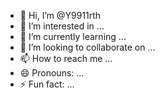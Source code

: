 - 👋 Hi, I’m @Y9911rth
- 👀 I’m interested in ...
- 🌱 I’m currently learning ...
- 💞️ I’m looking to collaborate on ...
- 📫 How to reach me ...
- 😄 Pronouns: ...
- ⚡ Fun fact: ...

<!---
Y9911rth/Y9911rth is a ✨ special ✨ repository because its `README.md` (this file) appears on your GitHub profile.
You can click the Preview link to take a look at your changes.
--->
